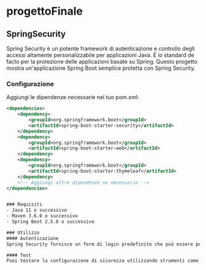 # progettoFinale
## SpringSecurity
Spring Security è un potente framework di autenticazione e controllo degli accessi altamente personalizzabile per applicazioni Java. È lo standard de facto per la protezione delle applicazioni basate su Spring. Questo progetto mostra un'applicazione Spring Boot semplice protetta con Spring Security.

### Configurazione
Aggiungi le dipendenze necessarie nel tuo pom.xml:
```xml
<dependencies>
    <dependency>
        <groupId>org.springframework.boot</groupId>
        <artifactId>spring-boot-starter-security</artifactId>
    </dependency>
    <dependency>
        <groupId>org.springframework.boot</groupId>
        <artifactId>spring-boot-starter-web</artifactId>
    </dependency>
    <dependency>
        <groupId>org.springframework.boot</groupId>
        <artifactId>spring-boot-starter-thymeleaf</artifactId>
    </dependency>
    <!-- Aggiungi altre dipendenze se necessario -->
</dependencies>


### Requisiti
- Java 11 o successivo
- Maven 3.6.0 o successivo
- Spring Boot 2.5.0 o successivo

### Utilizzo
#### Autenticazione
Spring Security fornisce un form di login predefinito che può essere personalizzato. L'esempio sopra mostra come creare un form di login personalizzato.

#### Test
Puoi testare la configurazione di sicurezza utilizzando strumenti come Postman o semplicemente attraverso il browser.
